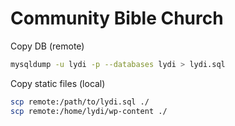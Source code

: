# Community Bible Church

Copy DB
(remote)

```sh
mysqldump -u lydi -p --databases lydi > lydi.sql
```

Copy static files
(local)

```sh
scp remote:/path/to/lydi.sql ./
scp remote:/home/lydi/wp-content ./
```